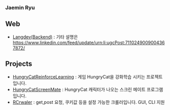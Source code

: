 ### Jaemin Ryu

## Web
- [Langdev(Backend)](https://github.com/ryujm1828/Langdev_backend/) : 기타 설명은 https://www.linkedin.com/feed/update/urn:li:ugcPost:7110249009004367872/

## Projects
- [HungryCatReinforceLearning](https://github.com/ryujm1828/HungryCatReinforceLearning) : 게임 HungryCat을 강화학습 시키는 프로젝트입니다.
- [HungryCatScreenMate](https://github.com/ryujm1828/HungryCatScreenMate) : HungryCat 캐릭터가 나오는 스크린 메이트 프로그램입니다.
- [RCrwaler](https://github.com/ryujm1828/RCrawler) : get,post 요청, 쿠키값 등을 설정 가능한 크롤러입니다. GUI, CLI 지원

